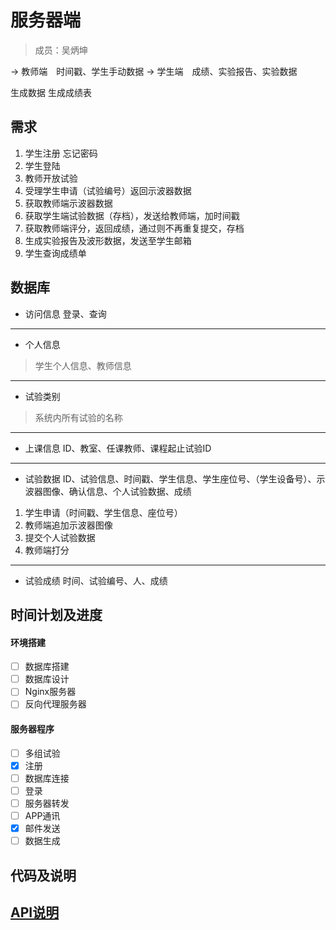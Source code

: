 # 服务器端
> 成员：吴炳坤

-> 教师端　时间戳、学生手动数据
-> 学生端　成绩、实验报告、实验数据

生成数据
生成成绩表
## 需求
1. 学生注册 忘记密码
2. 学生登陆 
3. 教师开放试验
4. 受理学生申请（试验编号）返回示波器数据
5. 获取教师端示波器数据
6. 获取学生端试验数据（存档），发送给教师端，加时间戳
7. 获取教师端评分，返回成绩，通过则不再重复提交，存档
8. 生成实验报告及波形数据，发送至学生邮箱
9. 学生查询成绩单

## 数据库
- 访问信息
登录、查询
---
- 个人信息
> 学生个人信息、教师信息
---
- 试验类别
> 系统内所有试验的名称
---
- 上课信息
ID、教室、任课教师、课程起止试验ID
---
- 试验数据
ID、试验信息、时间戳、学生信息、学生座位号、（学生设备号）、示波器图像、确认信息、个人试验数据、成绩
1. 学生申请（时间戳、学生信息、座位号）
2. 教师端追加示波器图像
3. 提交个人试验数据
4. 教师端打分
---
- 试验成绩
时间、试验编号、人、成绩

## 时间计划及进度
#### 环境搭建
- [ ] 数据库搭建
- [ ] 数据库设计
- [ ] Nginx服务器
- [ ] 反向代理服务器

#### 服务器程序
- [ ] 多组试验
- [x] 注册
- [ ] 数据库连接
- [ ] 登录
- [ ] 服务器转发
- [ ] APP通讯
- [x] 邮件发送
- [ ] 数据生成

## 代码及说明

## [API说明](./APINote.md)